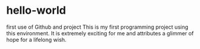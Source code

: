 # hello-world
first use of Github and project
This is my first programming project using this environment.
It is extremely exciting for me and attributes a glimmer of hope for a lifelong wish.
